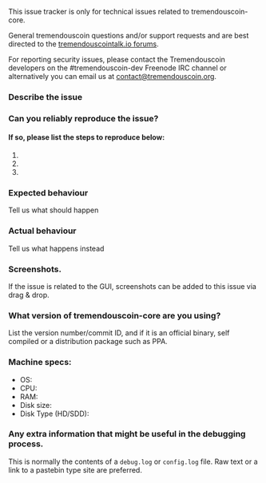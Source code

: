 <!--- Remove sections that do not apply -->

This issue tracker is only for technical issues related to tremendouscoin-core.

General tremendouscoin questions and/or support requests and are best directed to the [tremendouscointalk.io forums](https://tremendouscointalk.io/).

For reporting security issues, please contact the Tremendouscoin developers on the #tremendouscoin-dev Freenode IRC channel or alternatively you can email us at contact@tremendouscoin.org.

### Describe the issue

### Can you reliably reproduce the issue?
#### If so, please list the steps to reproduce below:
1.
2.
3.

### Expected behaviour
Tell us what should happen

### Actual behaviour
Tell us what happens instead

### Screenshots.
If the issue is related to the GUI, screenshots can be added to this issue via drag & drop.

### What version of tremendouscoin-core are you using?
List the version number/commit ID, and if it is an official binary, self compiled or a distribution package such as PPA.

### Machine specs:
- OS:
- CPU:
- RAM:
- Disk size:
- Disk Type (HD/SDD):

### Any extra information that might be useful in the debugging process.
This is normally the contents of a `debug.log` or `config.log` file. Raw text or a link to a pastebin type site are preferred.
